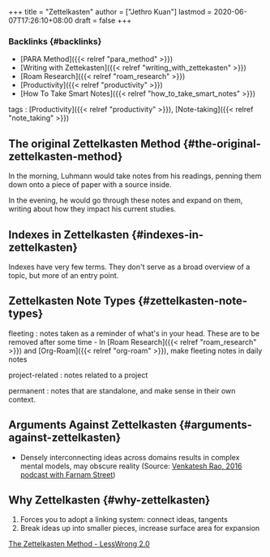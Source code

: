 +++
title = "Zettelkasten"
author = ["Jethro Kuan"]
lastmod = 2020-06-07T17:26:10+08:00
draft = false
+++

### Backlinks {#backlinks}

- [PARA Method]({{< relref "para_method" >}})
- [Writing with Zettekasten]({{< relref "writing_with_zettekasten" >}})
- [Roam Research]({{< relref "roam_research" >}})
- [Productivity]({{< relref "productivity" >}})
- [How To Take Smart Notes]({{< relref "how_to_take_smart_notes" >}})

tags
: [Productivity]({{< relref "productivity" >}}), [Note-taking]({{< relref "note_taking" >}})

## The original Zettelkasten Method {#the-original-zettelkasten-method}

In the morning, Luhmann would take notes from his readings, penning
them down onto a piece of paper with a source inside.

In the evening, he would go through these notes and expand on them,
writing about how they impact his current studies.

## Indexes in Zettelkasten {#indexes-in-zettelkasten}

Indexes have very few terms. They don't serve as a broad overview of a
topic, but more of an entry point.

## Zettelkasten Note Types {#zettelkasten-note-types}

fleeting
: notes taken as a reminder of what's in your head. These
are to be removed after some time - In [Roam Research]({{< relref "roam_research" >}}) and [Org-Roam]({{< relref "org-roam" >}}), make fleeting notes in daily notes

project-related
: notes related to a project

permanent
: notes that are standalone, and make sense in their own context.

## Arguments Against Zettelkasten {#arguments-against-zettelkasten}

- Densely interconnecting ideas across domains results in complex
  mental models, may obscure reality (Source: [Venkatesh Rao, 2016
  podcast with Farnam Street](https://fs.blog/venkatesh-rao/))

## Why Zettelkasten {#why-zettelkasten}

1.  Forces you to adopt a linking system: connect ideas, tangents
2.  Break ideas up into smaller pieces, increase surface area for
    expansion

[The Zettelkasten Method - LessWrong 2.0](https://www.lesswrong.com/posts/NfdHG6oHBJ8Qxc26s/the-zettelkasten-method-1)
